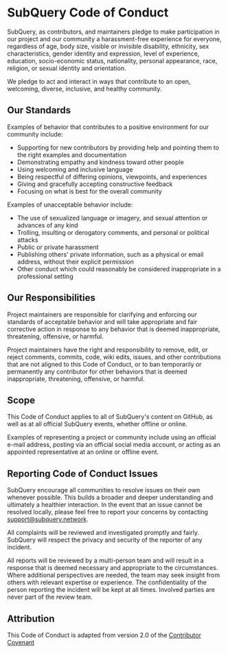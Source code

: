 # SubQuery Code of Conduct

SubQuery, as contributors, and maintainers pledge to make participation in our project and our
community a harassment-free experience for everyone, regardless of age, body
size, visible or invisible disability, ethnicity, sex characteristics, gender
identity and expression, level of experience, education, socio-economic status,
nationality, personal appearance, race, religion, or sexual identity
and orientation.

We pledge to act and interact in ways that contribute to an open, welcoming,
diverse, inclusive, and healthy community.

## Our Standards

Examples of behavior that contributes to a positive environment for our
community include:

- Supporting for new contributors by providing help and pointing them to the right examples and documentation
- Demonstrating empathy and kindness toward other people
- Using welcoming and inclusive language
- Being respectful of differing opinions, viewpoints, and experiences
- Giving and gracefully accepting constructive feedback
- Focusing on what is best for the overall community

Examples of unacceptable behavior include:

- The use of sexualized language or imagery, and sexual attention or
  advances of any kind
- Trolling, insulting or derogatory comments, and personal or political attacks
- Public or private harassment
- Publishing others' private information, such as a physical or email
  address, without their explicit permission
- Other conduct which could reasonably be considered inappropriate in a
  professional setting

## Our Responsibilities

Project maintainers are responsible for clarifying and enforcing our standards of
acceptable behavior and will take appropriate and fair corrective action in
response to any behavior that is deemed inappropriate, threatening, offensive,
or harmful.

Project maintainers have the right and responsibility to remove, edit, or reject
comments, commits, code, wiki edits, issues, and other contributions that are
not aligned to this Code of Conduct, or to ban temporarily or permanently any
contributor for other behaviors that is deemed inappropriate, threatening, offensive, or harmful.

## Scope

This Code of Conduct applies to all of SubQuery's content on GitHub, as well as at all official SubQuery
events, whether offline or online.

Examples of representing a project or community include using an official e-mail address,
posting via an official social media account, or acting as an appointed
representative at an online or offline event.

## Reporting Code of Conduct Issues

SubQuery encourage all communities to resolve issues on their own whenever possible.
This builds a broader and deeper understanding and ultimately a healthier interaction.
In the event that an issue cannot be resolved locally, please feel free to report your concerns by
contacting support@subquery.network.

All complaints will be reviewed and investigated promptly and fairly. SubQuery will respect the privacy and security of the reporter of any incident.

All reports will be reviewed by a multi-person team and will result in a response that
is deemed necessary and appropriate to the circumstances. Where additional perspectives are needed,
the team may seek insight from others with relevant expertise or experience. The confidentiality
of the person reporting the incident will be kept at all times. Involved parties are never part of the review team.

## Attribution

This Code of Conduct is adapted from version 2.0 of the [Contributor Covenant](https://www.contributor-covenant.org/version/2/0/code_of_conduct.html)
